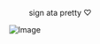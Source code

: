  ‎ ‎ ‎  ‎ ‎ ‎  ‎ ‎ ‎ sign ata pretty ♡

![Image](https://github.com/user-attachments/assets/e57f13e2-a1a0-421c-8d6e-a6f4a9c7bf46)
